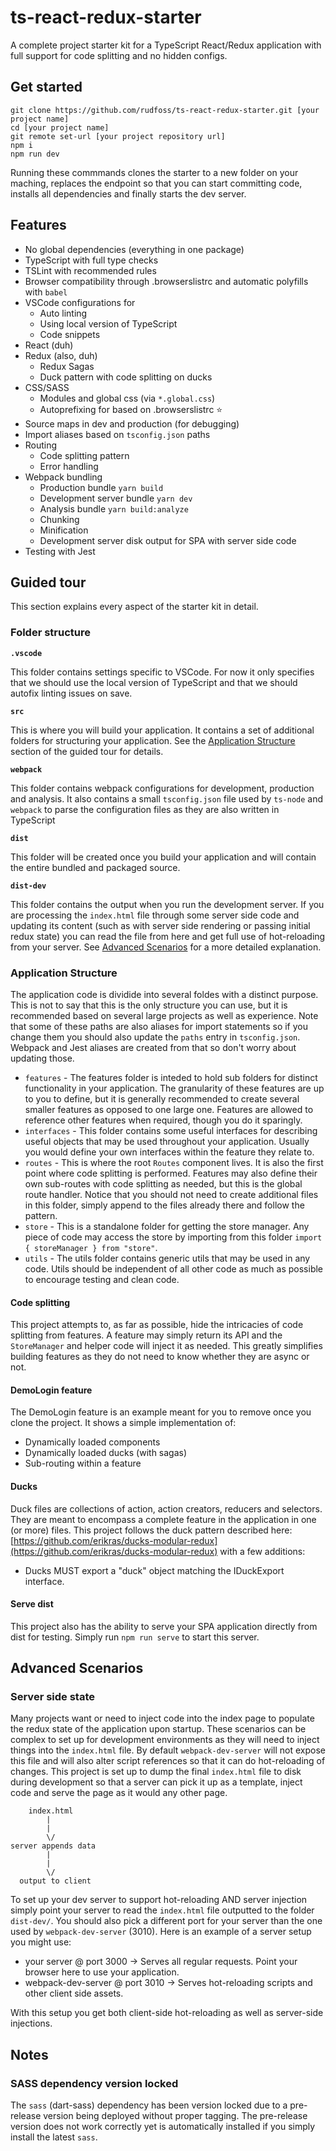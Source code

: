 # ts-react-redux-starter
A complete project starter kit for a TypeScript React/Redux application with full support for code splitting and no hidden configs.

## Get started
```
git clone https://github.com/rudfoss/ts-react-redux-starter.git [your project name]
cd [your project name]
git remote set-url [your project repository url]
npm i
npm run dev
```
Running these commmands clones the starter to a new folder on your maching, replaces the endpoint so that you can start committing code, installs all dependencies and finally starts the dev server.

## Features
- No global dependencies (everything in one package)
- TypeScript with full type checks
- TSLint with recommended rules
- Browser compatibility through .browserslistrc and automatic polyfills with `babel`
- VSCode configurations for
  - Auto linting
  - Using local version of TypeScript
  - Code snippets
- React (duh)
- Redux (also, duh)
  - Redux Sagas
  - Duck pattern with code splitting on ducks
- CSS/SASS
  - Modules and global css (via `*.global.css`)
  - Autoprefixing for based on .browserslistrc ⭐
- Source maps in dev and production (for debugging)
- Import aliases based on `tsconfig.json` paths
- Routing
  - Code splitting pattern
  - Error handling
- Webpack bundling
  - Production bundle `yarn build`
  - Development server bundle `yarn dev`
  - Analysis bundle `yarn build:analyze`
  - Chunking
  - Minification
  - Development server disk output for SPA with server side code
- Testing with Jest

## Guided tour
This section explains every aspect of the starter kit in detail.

### Folder structure
**`.vscode`**

This folder contains settings specific to VSCode. For now it only specifies that we should use the local version of TypeScript and that we should autofix linting issues on save.

**`src`**

This is where you will build your application. It contains a set of additional folders for structuring your application. See the [Application Structure](#application-structure) section of the guided tour for details.

**`webpack`**

This folder contains webpack configurations for development, production and analysis. It also contains a small `tsconfig.json` file used by `ts-node` and `webpack` to parse the configuration files as they are also written in TypeScript

**`dist`**

This folder will be created once you build your application and will contain the entire bundled and packaged source.

**`dist-dev`**

This folder contains the output when you run the development server. If you are processing the `index.html` file through some server side code and updating its content (such as with server side rendering or passing initial redux state) you can read the file from here and get full use of hot-reloading from your server. See [Advanced Scenarios](#advanced-scenarios) for a more detailed explanation.

### Application Structure
The application code is dividide into several foldes with a distinct purpose. This is not to say that this is the only structure you can use, but it is recommended based on several large projects as well as experience. Note that some of these paths are also aliases for import statements so if you change them you should also update the `paths` entry in `tsconfig.json`. Webpack and Jest aliases are created from that so don't worry about updating those.

- `features` - The features folder is inteded to hold sub folders for distinct functionality in your application. The granularity of these features are up to you to define, but it is generally recommended to create several smaller features as opposed to one large one. Features are allowed to reference other features when required, though you do it sparingly.
- `interfaces` - This folder contains some useful interfaces for describing useful objects that may be used throughout your application. Usually you would define your own interfaces within the feature they relate to.
- `routes` - This is where the root `Routes` component lives. It is also the first point where code splitting is performed. Features may also define their own sub-routes with code splitting as needed, but this is the global route handler. Notice that you should not need to create additional files in this folder, simply append to the files already there and follow the pattern.
- `store` - This is a standalone folder for getting the store manager. Any piece of code may access the store by importing from this folder `import { storeManager } from "store"`.
- `utils` - The utils folder contains generic utils that may be used in any code. Utils should be independent of all other code as much as possible to encourage testing and clean code.

#### Code splitting
This project attempts to, as far as possible, hide the intricacies of code splitting from features. A feature may simply return its API and the `StoreManager` and helper code will inject it as needed. This greatly simplifies building features as they do not need to know whether they are async or not.

#### DemoLogin feature
The DemoLogin feature is an example meant for you to remove once you clone the project. It shows a simple implementation of:
- Dynamically loaded components
- Dynamically loaded ducks (with sagas)
- Sub-routing within a feature

#### Ducks
Duck files are collections of action, action creators, reducers and selectors. They are meant to encompass a complete feature in the application in one (or more) files. This project follows the duck pattern described here: [https://github.com/erikras/ducks-modular-redux](https://github.com/erikras/ducks-modular-redux) with a few additions:

- Ducks MUST export a "duck" object matching the IDuckExport interface.


#### Serve dist
This project also has the ability to serve your SPA application directly from dist for testing. Simply run `npm run serve` to start this server.

## Advanced Scenarios

### Server side state
Many projects want or need to inject code into the index page to populate the redux state of the application upon startup. These scenarios can be complex to set up for development environments as they will need to inject things into the `index.html` file. By default `webpack-dev-server` will not expose this file and will also alter script references so that it can do hot-reloading of changes. This project is set up to dump the final `index.html` file to disk during development so that a server can pick it up as a template, inject code and serve the page as it would any other page.

```
    index.html
        |
        |
        \/
server appends data
        |
        |
        \/
  output to client
```

To set up your dev server to support hot-reloading AND server injection simply point your server to read the `index.html` file outputted to the folder `dist-dev/`. You should also pick a different port for your server than the one used by `webpack-dev-server` (3010). Here is an example of a server setup you might use:

- your server @ port 3000 -> Serves all regular requests. Point your browser here to use your application.
- webpack-dev-server @ port 3010 -> Serves hot-reloading scripts and other client side assets.

With this setup you get both client-side hot-reloading as well as server-side injections.

## Notes

### SASS dependency version locked
The `sass` (dart-sass) dependency has been version locked due to a pre-release version being deployed without proper tagging. The pre-release version does not work correctly yet is automatically installed if you simply install the latest `sass`.